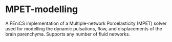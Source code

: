 # MPET-modelling
A FEniCS implementation of  a Multiple-network Poroelasticity (MPET) solver used for modelling the dynamic pulsations, flow, and displacements of the brain parenchyma. Supports any number of fluid networks.
